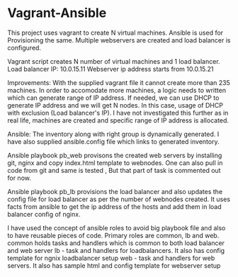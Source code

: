 # Vagrant-Ansible
This project uses vagrant to create N virtual machines. Ansible is used for Provisioning the same. Multiple webservers are created and load balancer is configured.

Vagrant script creates N number of virtual machines and 1 load balancer. 
Load balancer IP: 10.0.15.11
Webserver ip address starts from 10.0.15.21

Improvements: With the supplied vagrant file it cannot create more than 235 machines. In order to accomodate more machines,
a logic needs to written which can generate range of  IP address. If needed, we can use DHCP to generate IP address and we will get N nodes. In this case, usage of DHCP with exclusion (Load balancer's IP). I have not investigated this further as in real life, machines are created and specific range of IP address is allocated.

Ansible:
The inventory along with right group is dynamically generated. I have also supplied ansible.config file which links to generated inventory. 

Ansible playbook pb_web provisons the created web servers by installing git, nginx and copy index.html template to webnodes.
One can also pull in code from git and same is tested , But that part of task is commented out for now.

Ansible playbook pb_lb provisions the load balancer and also updates the config file for load balancer as per the number of webnodes created. It uses facts from ansible to get the ip address of the hosts and add them in load balancer config of nginx.

I have used the concept of ansible roles to avoid big playbook file and also to have reusable pieces of code.
Primary roles are common, lb and web. 
common holds tasks and handlers which is common to both load balancer and web server
lb - task and handlers for loadbalancers. It also has config template for ngnix loadbalancer setup
web - task and handlers for web servers. It also has sample html and config template for webserver setup

